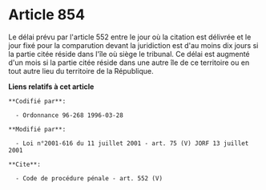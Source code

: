# Article 854

Le délai prévu par l'article 552 entre le jour où la citation est délivrée et le jour fixé pour la comparution devant la
juridiction est d'au moins dix jours si la partie citée réside dans l'île où siège le tribunal. Ce délai est augmenté d'un
mois si la partie citée réside dans une autre île de ce territoire ou en tout autre lieu du territoire de la République.

**Liens relatifs à cet article**

	**Codifié par**:

	  - Ordonnance 96-268 1996-03-28

	**Modifié par**:

	  - Loi n°2001-616 du 11 juillet 2001 - art. 75 (V) JORF 13 juillet 2001

	**Cite**:

	  - Code de procédure pénale - art. 552 (V)
